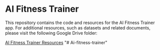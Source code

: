 # AI Fitness Trainer

This repository contains the code and resources for the AI Fitness Trainer app. For additional resources, such as datasets and related documents, please visit the following Google Drive folder:

[AI Fitness Trainer Resources](https://drive.google.com/drive/folders/18dLKIAnklNW7s5FPNrc1ICO1L6cxSnsU)
"# Ai-fitness-trainer" 
